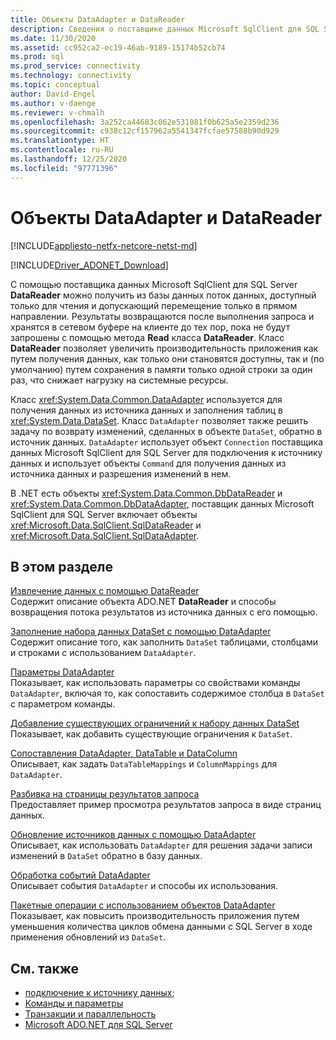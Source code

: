 ```yaml
---
title: Объекты DataAdapter и DataReader
description: Сведения о поставщике данных Microsoft SqlClient для SQL Server DataReader, который извлекает данные из базы данных, и DataAdapter, который извлекает данные из источника данных и заполняет DataSet.
ms.date: 11/30/2020
ms.assetid: cc952ca2-ec19-46ab-9189-15174b52cb74
ms.prod: sql
ms.prod_service: connectivity
ms.technology: connectivity
ms.topic: conceptual
author: David-Engel
ms.author: v-daenge
ms.reviewer: v-chmalh
ms.openlocfilehash: 3a252ca44683c062e531081f0b625a5e2359d236
ms.sourcegitcommit: c938c12cf157962a5541347fcfae57588b90d929
ms.translationtype: HT
ms.contentlocale: ru-RU
ms.lasthandoff: 12/25/2020
ms.locfileid: "97771396"
---
```

# <a name="dataadapters-and-datareaders"></a>Объекты DataAdapter и DataReader

[!INCLUDE[appliesto-netfx-netcore-netst-md](../../includes/appliesto-netfx-netcore-netst-md.md)]

[!INCLUDE[Driver_ADONET_Download](../../includes/driver_adonet_download.md)]

С помощью поставщика данных Microsoft SqlClient для SQL Server **DataReader** можно получить из базы данных поток данных, доступный только для чтения и допускающий перемещение только в прямом направлении. Результаты возвращаются после выполнения запроса и хранятся в сетевом буфере на клиенте до тех пор, пока не будут запрошены с помощью метода **Read** класса **DataReader**. Класс **DataReader** позволяет увеличить производительность приложения как путем получения данных, как только они становятся доступны, так и (по умолчанию) путем сохранения в памяти только одной строки за один раз, что снижает нагрузку на системные ресурсы.

Класс <xref:System.Data.Common.DataAdapter> используется для получения данных из источника данных и заполнения таблиц в <xref:System.Data.DataSet>. Класс `DataAdapter` позволяет также решить задачу по возврату изменений, сделанных в объекте `DataSet`, обратно в источник данных. `DataAdapter` использует объект `Connection` поставщика данных Microsoft SqlClient для SQL Server для подключения к источнику данных и использует объекты `Command` для получения данных из источника данных и разрешения изменений в нем.

В .NET есть объекты <xref:System.Data.Common.DbDataReader> и <xref:System.Data.Common.DbDataAdapter>, поставщик данных Microsoft SqlClient для SQL Server включает объекты <xref:Microsoft.Data.SqlClient.SqlDataReader> и <xref:Microsoft.Data.SqlClient.SqlDataAdapter>.

## <a name="in-this-section"></a>В этом разделе

[Извлечение данных с помощью DataReader](retrieve-data-by-datareader.md)  
Содержит описание объекта ADO.NET **DataReader** и способы возвращения потока результатов из источника данных с его помощью.

[Заполнение набора данных DataSet с помощью DataAdapter](populate-dataset-from-dataadapter.md)  
Содержит описание того, как заполнить `DataSet` таблицами, столбцами и строками с использованием `DataAdapter`.

[Параметры DataAdapter](dataadapter-parameters.md)  
Показывает, как использовать параметры со свойствами команды `DataAdapter`, включая то, как сопоставить содержимое столбца в `DataSet` с параметром команды.

[Добавление существующих ограничений к набору данных DataSet](add-existing-constraints-to-dataset.md)  
Показывает, как добавить существующие ограничения к `DataSet`.

[Сопоставления DataAdapter, DataTable и DataColumn](dataadapter-datatable-datacolumn-mappings.md)  
Описывает, как задать `DataTableMappings` и `ColumnMappings` для `DataAdapter`.

[Разбивка на страницы результатов запроса](paging-through-query-result.md)  
Предоставляет пример просмотра результатов запроса в виде страниц данных.

[Обновление источников данных с помощью DataAdapter](update-data-sources-with-dataadapters.md)  
Описывает, как использовать `DataAdapter` для решения задачи записи изменений в `DataSet` обратно в базу данных.

[Обработка событий DataAdapter](handle-dataadapter-events.md)  
Описывает события `DataAdapter` и способы их использования.

[Пакетные операции с использованием объектов DataAdapter](batch-operations-using-dataadapters.md)  
Показывает, как повысить производительность приложения путем уменьшения количества циклов обмена данными с SQL Server в ходе применения обновлений из `DataSet`.

## <a name="see-also"></a>См. также

- [подключение к источнику данных](connecting-to-data-source.md);
- [Команды и параметры](commands-parameters.md)
- [Транзакции и параллельность](transactions-and-concurrency.md)
- [Microsoft ADO.NET для SQL Server](microsoft-ado-net-sql-server.md)
